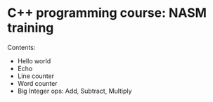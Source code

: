 # C++ programming course: NASM training

Contents:
 - Hello world
 - Echo
 - Line counter
 - Word counter
 - Big Integer ops: Add, Subtract, Multiply
